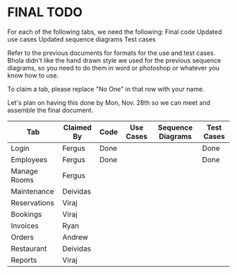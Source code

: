 # FINAL TODO

For each of the following tabs, we need the following:
Final code
Updated use cases
Updated sequence diagrams
Test cases

Refer to the previous documents for formats for the use and test cases.
Bhola didn't like the hand drawn style we used for the previous sequence diagrams, so you need to do them in word or photoshop or whatever you know how to use.

To claim a tab, please replace "No One" in that row with your name.

Let's plan on having this done by Mon, Nov. 28th so we can meet and assemble the final document.

Tab | Claimed By | Code | Use Cases | Sequence Diagrams | Test Cases
--- | --- | --- | --- | --- | ---
Login | Fergus | Done | | | Done
Employees | Fergus | Done | | | Done
Manage Rooms | Fergus | | | | 
Maintenance | Deividas | | | | 
Reservations | Viraj | | | | 
Bookings | Viraj | | | | 
Invoices | Ryan | | | | 
Orders | Andrew | | | | 
Restaurant | Deividas | | | | 
Reports | Viraj | | | | 
